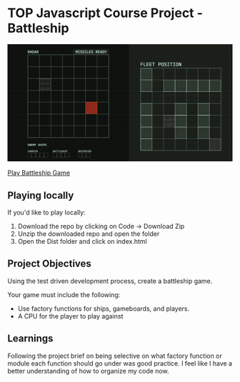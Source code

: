 # TOP Javascript Course Project - Battleship

![Preview](preview.png)

[Play Battleship Game](emhng.github.io/odin-battleship/)

## Playing locally

If you'd like to play locally:

1. Download the repo by clicking on Code -> Download Zip
2. Unzip the downloaded repo and open the folder
3. Open the Dist folder and click on index.html

## Project Objectives

Using the test driven development process, create a battleship game.

Your game must include the following:

- Use factory functions for ships, gameboards, and players.
- A CPU for the player to play against

## Learnings

Following the project brief on being selective on what factory function or module each function should go under was good practice. I feel like I have a better understanding of how to organize my code now.
